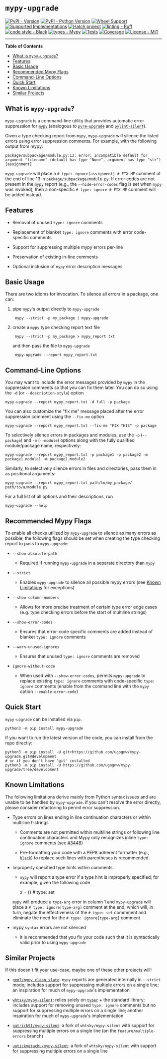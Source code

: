 # `mypy-upgrade`

[![PyPI - Version](https://img.shields.io/pypi/v/mypy-upgrade.svg)](https://pypi.org/project/mypy-upgrade)
[![PyPI - Python Version](https://img.shields.io/pypi/pyversions/mypy-upgrade.svg)](https://pypi.org/project/mypy-upgrade)
[![Wheel Support](https://img.shields.io/pypi/wheel/mypy-upgrade.svg)](https://pypi.org/project/mypy-upgrade)
[![Supported Implementations](https://img.shields.io/pypi/implementation/mypy-upgrade.svg)](https://pypi.org/project/mypy-upgrade)
[![Hatch project](https://img.shields.io/badge/%F0%9F%A5%9A-Hatch-4051b5.svg)](https://github.com/pypa/hatch)
[![linting - Ruff](https://img.shields.io/endpoint?url=https://raw.githubusercontent.com/charliermarsh/ruff/main/assets/badge/v2.json)](https://github.com/astral-sh/ruff)
[![code style - Black](https://img.shields.io/badge/code%20style-black-000000.svg)](https://github.com/psf/black)
[![types - Mypy](https://img.shields.io/badge/types-Mypy-blue.svg)](https://github.com/python/mypy)
[![Tests](https://github.com/ugognw/mypy-upgrade/actions/workflows/tests.yml/badge.svg?branch=main)](https://github.com/ugognw/mypy-upgrade/actions)
[![Coverage](https://coveralls.io/repos/github/ugognw/mypy-upgrade/badge.svg?branch=main)](https://coveralls.io/github/ugognw/mypy-upgrade?branch=main)
[![License - MIT](https://img.shields.io/badge/license-MIT-9400d3.svg)](https://spdx.org/licenses/)

-----

**Table of Contents**

- [What is `mypy-upgrade`?](#what-is-mypy-upgrade)
- [Features](#features)
- [Basic Usage](#basic-usage)
- [Recommended Mypy Flags](#recommended-mypy-flags)
- [Command-Line Options](#command-line-options)
- [Quick Start](#quick-start)
- [Known Limitations](#known-limitations)
- [Similar Projects](#similar-projects)

## What is `mypy-upgrade`?

`mypy-upgrade` is a command-line utility that provides automatic error
suppression for [`mypy`](http://mypy.readthedocs.io/) (analogous to
[`pyre-upgrade`](https://pyre-check.org/docs/types-in-python/#upgrade) and
[`pylint-silent`](https://github.com/udifuchs/pylint-silent/)).

Given a type checking report from `mypy`, `mypy-upgrade` will silence
the listed errors using error suppression comments. For example, with
the following output from mypy:

    package/subpackage/module.py:13: error: Incompatible default for argument "filename" (default has type "None", argument has type "str") [assignment]

`mypy-upgrade` will place a `# type: ignore[assignment] # FIX ME` comment at the
end of line 13 in `package/subpackage/module.py`. If error codes are not
present in the `mypy` report (e.g., the `--hide-error-codes` flag is set when
`mypy` was invoked), then a non-specific `# type: ignore # FIX ME` comment will be
added instead.

## Features

* Removal of unused `type: ignore` comments

* Replacement of blanket `type: ignore` comments with error code-specific
comments

* Support for suppressing multiple mypy errors per-line

* Preservation of existing in-line comments

* Optional inclusion of `mypy` error description messages

## Basic Usage

There are two idioms for invocation. To silence all errors in a package, one
can:

1. pipe `mypy`'s output directly to `mypy-upgrade`

        mypy --strict -p my_package | mypy-upgrade

2. create a `mypy` type checking report text file

        mypy --strict -p my_package > mypy_report.txt

    and then pass the file to `mypy-upgrade`

        mypy-upgrade --report mypy_report.txt

## Command-Line Options

You may want to include the error messages provided by `mypy` in the
suppression comments so that you can fix them later. You can do so using
the `-d` (or `--description-style`) option

    mypy-upgrade --report mypy_report.txt -d full -p package

You can also customize the "fix me" message placed after the error suppression
comment using the `--fix-me` option

    mypy-upgrade --report mypy_report.txt --fix-me "FIX THIS" -p package

To selectively silence errors in packages and modules, use the `-p`
(`--package`) and `-m` (`--module`) options along with the fully qualified
module/package name, respectively:

    mypy-upgrade --report mypy_report.txt -p package1 -p package2 -m package1.module1 -m package2.module2

Similarly, to selectively silence errors in files and directories,
pass them in as positional arguments:

    mypy-upgrade --report mypy_report.txt path/to/my_package/ path/to/a/module.py

For a full list of all options and their descriptions, run

    mypy-upgrade --help

## Recommended Mypy Flags

To enable all checks utilized by `mypy-upgrade` to silence as many errors as possible, the
following flags should be set when creating the type checking report to pass to `mypy-upgrade`:

* `--show-absolute-path`

    * Required if running `mypy-upgrade` in a separate directory than `mypy`

* `--strict`

    * Enables `mypy-upgrade` to silence all possible mypy errors
    (see [Known Limitations](#known-limitations) for exceptions)

* `--show-column-numbers`

    * Allows for more precise treatment of certain type error edge cases (e.g. type checking
    errors before the start of multiline strings)

* `--show-error-codes`

    * Ensures that error-code specific comments are added instead of blanket `type: ignore`
    comments

* `--warn-unused-ignores`

    * Ensures that unused `type: ignore` comments are removed

* `ignore-without-code`

    * When used with `--show-error-codes`, permits `mypy-upgrade` to replace existing
    `type: ignore` comments with code-specific `type: ignore` comments (enable from the
    command line with the `mypy` option `--enable-error-code`)

## Quick Start

`mypy-upgrade` can be installed via `pip`.

    python3 -m pip install mypy-upgrade

If you want to run the latest version of the code, you can install from the
repo directly:

    python3 -m pip install -U git+https://github.com/ugognw/mypy-upgrade.git@development
    # or if you don't have 'git' installed
    python3 -m pip install -U https://github.com/ugognw/mypy-upgrade/tree/development

## Known Limitations

The following limitations derive mainly from Python syntax issues and are unable to be handled
by `mypy-upgrade`. If you can't resolve the error directly, please consider refactoring to permit
error suppression.

* Type errors on lines ending in line continuation characters or within multiline f-strings

    * Comments are not permitted within multiline strings or following line continuation characters
    and Mypy only recognizes inline `type: ignore` comments (see
    [#3448](https://github.com/python/mypy/issues/3448))

    * Pre-formatting your code with a PEP8 adherent formatter
    (e.g., [`black`](http://black.readthedocs.io)) to replace such lines with parentheses is
    recommended.

* Improperly specified type hints within comments

    * `mypy` will report a type error if a type hint is improperly specified;
    for example, given the following code

        x = {}  # type: set

    `mypy` will produce a `type-arg` error in column 1 and `mypy-upgrade` will
    place a `# type: ignore[type-arg]` comment at the end, which will, in turn,
    negate the effectiveness of the `# type: set` commment and eliminate the
    need for the `# type: ignore[type-arg]` comment

* mypy `syntax` errors are not silenced

    * it is recommended that you fix your code such that it is syntactically valid prior to using `mypy-upgrade`

## Similar Projects

If this doesn't fit your use-case, maybe one of these other projects will!

* [`geo7/mypy_clean_slate`](https://github.com/geo7/mypy_clean_slate/tree/main): `mypy`
reports are generated internally in `--strict` mode; includes
support for suppressing multiple errors on a single line; an inspiration for
much of `mypy-upgrade`'s implementation

* [`whtsky/mypy-silent`](https://github.com/whtsky/mypy-silent/tree/master):
relies solely on [`typer`](https://typer.tiangolo.com) + the standard
library; includes support for removing unused `type: ignore` comments but no
support for suppressing multiple errors on a single line; another inspiration
for much of `mypy-upgrade`'s implementation

* [`patrick91/mypy-silent`](https://github.com/patrick91/mypy-silent/tree/feature/multiple-errors): a
fork of `whtsky/mypy-silent` with support for
suppressing multiple errors on a single line (on the `feature/multiple-errors` branch)

* [`uptickmetachu/mypy-silent`](https://github.com/uptickmetachu/mypy-silent/tree/main): a fork
of `whtsky/mypy-silent` with support for suppressing multiple errors on a single line
